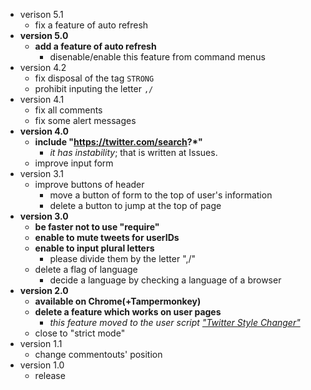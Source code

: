 * verison 5.1
  - fix a feature of auto refresh
* __version 5.0__
  - __add a feature of auto refresh__
    + disenable/enable this feature from command menus
* version 4.2
  - fix disposal of the tag `STRONG`
  - prohibit inputing the letter `,/` 
* version 4.1
  - fix all comments
  - fix some alert messages
* __version 4.0__
  - __include "https://twitter.com/search?*"__
    + _it has instability_; that is written at Issues.
  - improve input form
* version 3.1
  - improve buttons of header
    + move a button of form to the top of user's information
    + delete a button to jump at the top of page
* __version 3.0__
  - __be faster not to use "require"__
  - __enable to mute tweets for userIDs__
  - __enable to input plural letters__
    + please divide them by the letter ",/"
  - delete a flag of language
    + decide a language by checking a language of a browser
* __version 2.0__
  - __available on Chrome(+Tampermonkey)__
  - __delete a feature which works on user pages__
    + _this feature moved to the user script ["Twitter Style Changer"](https://github.com/mosaicer/Muting_on_Twitter/blob/master/Twitter_Style_Changer.user.js)_
  - close to "strict mode"
* version 1.1
  - change commentouts' position
* version 1.0
  - release
